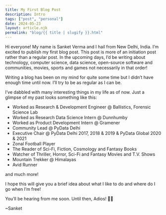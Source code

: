 ```yaml
---
title: My First Blog Post
description: Intro 
tags: ["post", "personal"]
date: 2024-05-23
layout: article.njk
permalink: "blog/{{ title | slugify }}.html"
---
```


<div class="lead">
Hi everyone! My name is Sanket Verma and I hail from New Delhi, India. I’m excited to publish my first blog post. This post is more of an initiation post rather than a regular post. In the upcoming days, I’d be writing about technology, computer science, data science, open-source software and communities, movies, sports and games not necessarily in that order!</div>

Writing a blog has been on my mind for quite some time but I didn’t have enough time until now. I’ll try to be as regular as I can be.

I’ve dabbled with many interesting things in my life as of now. Just a glimpse of my past looks something like this:

- Worked as Research & Development Engineer @ Ballistics, Forensic Science Lab
- Worked as Research Data Science Intern @ Dunnhumby
- Worked as Product Development Intern @ Gramener
- Community Lead @ PyData Delhi
- Executive Chair @ PyData Delhi 2017, 2018 & 2019 & PyData Global 2020 & 2021
- Zonal Football Player
- The Reader of Sci-Fi, Fiction, Cosmology and Fantasy Books
- Watcher of Thriller, Horror, Sci-Fi and Fantasy Movies and T.V. Shows
- Mountain Trekker @ Himalayas
- Avid Runner

and much more!

I hope this will give you a brief idea about what I like to do and where do I go when I’m free!

You’ll be hearing from me soon. Until then, Adios! ✌🏻

~Sanket